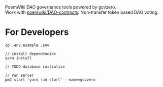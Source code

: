 PoemWiki DAO governance tools powered by govzero.  
Work with [poemwiki/DAO-contracts](https://github.com/poemwiki/DAO-contracts): Non-transfer token based DAO voting.

# For Developers

```
cp .env.example .env

// install dependencies
yarn install

// TODO database initialize

// run server
pm2 start 'yarn run start' --name=govzero
```


